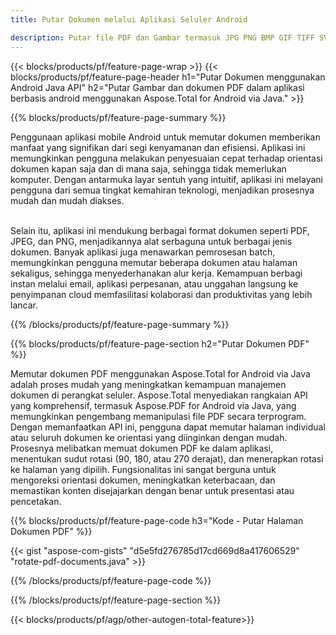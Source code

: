 ```yaml
---
title: Putar Dokumen melalui Aplikasi Seluler Android  

description: Putar file PDF dan Gambar termasuk JPG PNG BMP GIF TIFF SVG melalui aplikasi Android seluler Anda.
---
```


{{< blocks/products/pf/feature-page-wrap >}}
{{< blocks/products/pf/feature-page-header h1="Putar Dokumen menggunakan Android Java API" h2="Putar Gambar dan dokumen PDF dalam aplikasi berbasis android menggunakan Aspose.Total for Android via Java." >}}

{{% blocks/products/pf/feature-page-summary %}}

Penggunaan aplikasi mobile Android untuk memutar dokumen memberikan manfaat yang signifikan dari segi kenyamanan dan efisiensi.  Aplikasi ini memungkinkan pengguna melakukan penyesuaian cepat terhadap orientasi dokumen kapan saja dan di mana saja, sehingga tidak memerlukan komputer.  Dengan antarmuka layar sentuh yang intuitif, aplikasi ini melayani pengguna dari semua tingkat kemahiran teknologi, menjadikan prosesnya mudah dan mudah diakses. <br /><br />

Selain itu, aplikasi ini mendukung berbagai format dokumen seperti PDF, JPEG, dan PNG, menjadikannya alat serbaguna untuk berbagai jenis dokumen.  Banyak aplikasi juga menawarkan pemrosesan batch, memungkinkan pengguna memutar beberapa dokumen atau halaman sekaligus, sehingga menyederhanakan alur kerja.  Kemampuan berbagi instan melalui email, aplikasi perpesanan, atau unggahan langsung ke penyimpanan cloud memfasilitasi kolaborasi dan produktivitas yang lebih lancar. 

{{% /blocks/products/pf/feature-page-summary  %}}


{{% blocks/products/pf/feature-page-section  h2="Putar Dokumen PDF" %}}

Memutar dokumen PDF menggunakan Aspose.Total for Android via Java adalah proses mudah yang meningkatkan kemampuan manajemen dokumen di perangkat seluler.  Aspose.Total menyediakan rangkaian API yang komprehensif, termasuk Aspose.PDF for Android via Java, yang memungkinkan pengembang memanipulasi file PDF secara terprogram.  Dengan memanfaatkan API ini, pengguna dapat memutar halaman individual atau seluruh dokumen ke orientasi yang diinginkan dengan mudah.  Prosesnya melibatkan memuat dokumen PDF ke dalam aplikasi, menentukan sudut rotasi (90, 180, atau 270 derajat), dan menerapkan rotasi ke halaman yang dipilih.  Fungsionalitas ini sangat berguna untuk mengoreksi orientasi dokumen, meningkatkan keterbacaan, dan memastikan konten disejajarkan dengan benar untuk presentasi atau pencetakan.  

{{% blocks/products/pf/feature-page-code h3="Kode - Putar Halaman Dokumen PDF" %}}

{{< gist "aspose-com-gists" "d5e5fd276785d17cd669d8a417606529" "rotate-pdf-documents.java" >}}

{{% /blocks/products/pf/feature-page-code  %}}

{{% /blocks/products/pf/feature-page-section %}}

{{< blocks/products/pf/agp/other-autogen-total-feature>}}